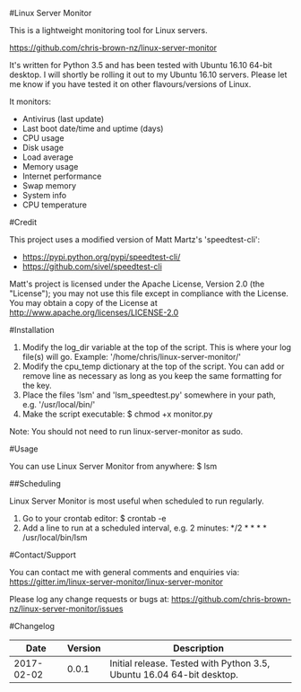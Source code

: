#Linux Server Monitor

This is a lightweight monitoring tool for Linux servers.

https://github.com/chris-brown-nz/linux-server-monitor

It's written for Python 3.5 and has been tested with Ubuntu 16.10 64-bit desktop. I will shortly be rolling it out to my Ubuntu 16.10 servers. Please let me know if you have tested it on other flavours/versions of Linux.

It monitors:

- Antivirus (last update)
- Last boot date/time and uptime (days)
- CPU usage
- Disk usage
- Load average
- Memory usage
- Internet performance
- Swap memory
- System info
- CPU temperature

#Credit

This project uses a modified version of Matt Martz's 'speedtest-cli':
* https://pypi.python.org/pypi/speedtest-cli/
* https://github.com/sivel/speedtest-cli

Matt's project is licensed under the Apache License, Version 2.0 (the "License"); you may not use this file except in compliance with the License. You may obtain a copy of the License at http://www.apache.org/licenses/LICENSE-2.0

#Installation

1. Modify the log_dir variable at the top of the script. This is where your log file(s) will go. Example: '/home/chris/linux-server-monitor/'
2. Modify the cpu_temp dictionary at the top of the script. You can add or remove line as necessary as long as you keep the same formatting for the key.
3. Place the files 'lsm' and 'lsm_speedtest.py' somewhere in your path, e.g. '/usr/local/bin/'
4. Make the script executable: $ chmod +x monitor.py

Note: You should not need to run linux-server-monitor as sudo.

#Usage

You can use Linux Server Monitor from anywhere: $ lsm

##Scheduling

Linux Server Monitor is most useful when scheduled to run regularly.
 
1. Go to your crontab editor: $ crontab -e
2. Add a line to run at a scheduled interval, e.g. 2 minutes: */2 * * * * /usr/local/bin/lsm
 

#Contact/Support

You can contact me with general comments and enquiries via: https://gitter.im/linux-server-monitor/linux-server-monitor

Please log any change requests or bugs at: https://github.com/chris-brown-nz/linux-server-monitor/issues

#Changelog

Date | Version | Description
---- | ------- | -----------
2017-02-02 | 0.0.1 | Initial release. Tested with Python 3.5, Ubuntu 16.04 64-bit desktop.






